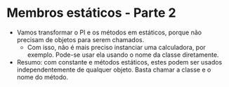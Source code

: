 # Membros estáticos - Parte 2

- Vamos transformar o PI e os métodos em estáticos, porque não precisam de objetos para serem chamados.
  - Com isso, não é mais preciso instanciar uma calculadora, por exemplo. Pode-se usar ela usando o nome da classe diretamente.
- Resumo: com constante e métodos estáticos, estes podem ser usados independentemente de qualquer objeto. Basta chamar a classe e o nome do método.
